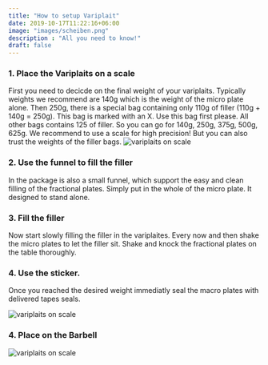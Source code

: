 ```yaml
---
title: "How to setup Variplait"
date: 2019-10-17T11:22:16+06:00
image: "images/scheiben.png"
description : "All you need to know!"
draft: false
---
```

### 1. Place the Variplaits on a scale
First you need to decicde on the final weight of your variplaits. Typically weights we recommend are 140g which is the weight of the micro plate alone. Then 250g, there is a special bag containing only 110g of filler (110g + 140g = 250g). This bag is marked with an X. Use this bag first please. All other bags contains 125 of filler. So you can go for 140g, 250g, 375g, 500g, 625g. We recommend to use a scale for high precision! But you can also trust the weights of the filler bags. 
![variplaits on scale ](/images/waage_small.png)

### 2. Use the funnel to fill the filler
In the package is also a small funnel, which support the easy and clean filling of the fractional plates. Simply put in the whole of the micro plate. It designed to stand alone. 

### 3. Fill the filler
Now start slowly filling the filler in the variplaites. Every now and then shake the micro plates to let the filler sit. Shake and knock the fractional plates on the table thoroughly.  

### 4. Use the sticker.
Once you reached the desired weight immediatly seal the macro plates with delivered tapes seals. 

![variplaits on scale](/images/FractionalSticker_small.png)

### 4. Place on the Barbell
![variplaits on scale](/images/hantel_small.png)
